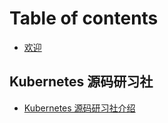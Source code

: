 # Table of contents

* [欢迎](README.md)

## Kubernetes 源码研习社 <a id="code-club"></a>

* [Kubernetes 源码研习社介绍](code-club/README.md)

